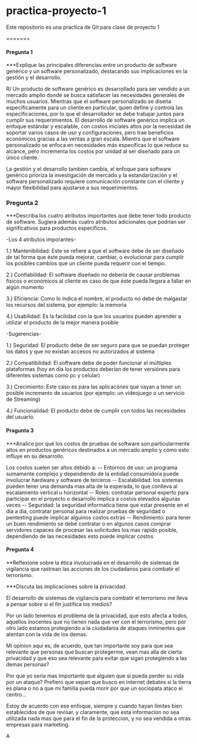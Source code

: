 # practica-proyecto-1
Este repositorio es una practica de Git para clase de proyecto 1

=======
#### Pregunta 1

***Explique las principales diferencias entre un producto de software genérico y un software personalizado, destacando sus implicaciones en la gestión y el desarrollo.

R/ Un producto de software genérico es desarrollado para ser vendido a un mercado amplio donde se busca satisfacer las necesidades generales de muchos usuarios. Mientras que el software personalizado se diseña específicamente para un cliente en particular, quien define y controla las especificaciones, por lo que el desarrollador se debe trabajar juntos para cumplir sus requerimientos. El desarrollo de software genérico implica un enfoque estándar y escalable, con costos iniciales altos por la necesidad de soportar varios casos de uso y configuraciones, pero trae beneficios económicos gracias a las ventas a gran escala. Mientrs que el software personalizado se enfoca en necesidades más específicas lo que reduce su alcance, pero incrementa los costos por unidad al ser diseñado para un único cliente. 
 
La gestión y el desarrollo tambien cambia, el enfoque para software genérico prioriza la investigación de mercado y la estandarización y  el software personalizado requiere comunicación constante con el cliente y mayor flexibilidad para ajustarse a sus requerimientos.


### Pregunta 2

***Describa los cuatro atributos importantes que debe tener todo producto de
software. Sugiera además cuatro atributos adicionales que podrían ser
significativos para productos específicos.

-Los 4 atributos imporantes-

1.) Mantenibilidad: Este se refiere a que el software debe de ser diseñado de tal forma que éste pueda mejorar, cambiar, o evolucionar para cumplir los posibles cambios que un cliente pueda requerir con el tiempo.

2.) Confiabilidad: El software diseñado no debería de causar problemas físicos o económicos al cliente es caso de que éste pueda llegara a fallar en algún momento

3.) Eficiencia: Como lo indica el nombre, el producto no debe de malgastar los recursos del sistema, por ejemplo: la memoria

4.) Usabilidad: Es la facilidad con la que los usuarios pueden aprender a utilizar el producto de la mejor manera posible

-Sugerencias-

1.) Seguridad: El producto debe de ser seguro para que se puedan proteger los datos y que no existan accesos no autorizados al sistema 

2.) Compatibilidad: El software  debe de poder funcionar el múltiples plataformas (hoy en día los productos deberían de tener versiónes para diferentes sistemas como pc y celular)

3.) Crecimiento: Este caso es para las aplicacónes que vayan a tener un posible incremento de usuarios (por ejemplo: un videojuego o un servicio de Streaming)

4.) Funcionalidad: El producto debe de cumplir con todos las necesidades del usuario.


#### Pragunta 3


***Analice por qué los costos de pruebas de software son particularmente altos
en productos genéricos destinados a un mercado amplio y cómo esto influye
en su desarrollo.


Los costos suelen ser altos debido a:
-- Entornos de uso: un programa sumamente complejo y dependiendo de la entidad consumidora puede involucrar hardware y software de terceros
-- Escalabilidad: los sistemas pueden tener una demanda mas alta de la esperada, lo que conlleva al escalamiento vertical u horizontal
-- Roles: contratar personal experto para participar en el proyecto o desarrollo implica a costos elevados algunas veces
-- Seguridad: la seguridad informatica tiene que estar presente en el dia a dia, contratar personal para realizar pruebas de seguridad o pentesting puede implicar alguinos costos extras
-- Rendimiento: para tener un buen rendimiento se debe contratar o en algunos casos comprar servidores capaces de procesar las solicitudes los mas rapido posible, dependiendo de las necesidades esto puede implicar costos

#### Pregunta 4

**Reflexione sobre la ética involucrada en el desarrollo de sistemas de vigilancia
que rastrean las acciones de los ciudadanos para combatir el terrorismo.

***Discuta las implicaciones sobre la privacidad.


El desarrollo de sistemas de vigilancia para combatir el terrorismo me lleva a pensar sobre si el fin justifica los medios? <br>

Por un lado tenemos el problema de la privacidad, que esto afecta a todos, aquellos inocentes que no tienen nada que ver con el terrorismo, pero por otro lado estamos protegiendo a la ciudadania de ataques inminentes que atentan con la vida de los demas.

Mi opinion aqui es, de acuerdo, que tan importante soy para que sea relevante que personas que buscan protegerme, vean mas alla de cierta privacidad y que eso sea relevante para evitar que sigan protegiendo a las demas personas?

Por que yo seria mas importante que alguien que si pueda perder su vida por un ataque? Prefiero que sepan que busco en internet debates si la tierra es plana o no a que mi familia pueda morir por que un sociopata ataco el centro... 

Estoy de acuerdo con ese enfoque, siempre y cuando hayan limites bien establecidos de que revisar, y claramente, que esta informacion no sea utilizada nada mas que para el fin de la proteccion, y no sea vendida a otras empresas para marketing.


A

